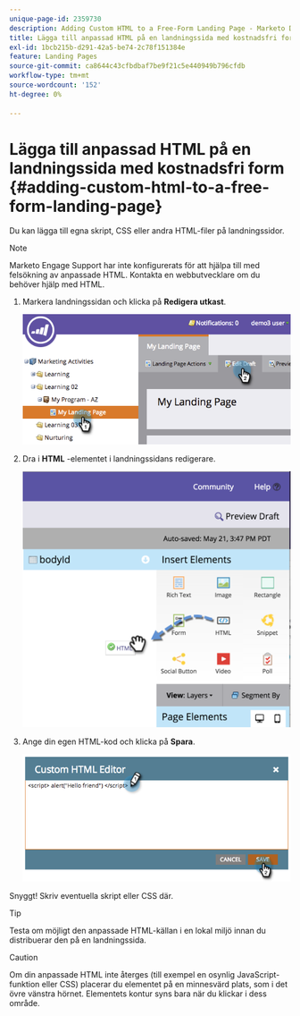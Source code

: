 ```yaml
---
unique-page-id: 2359730
description: Adding Custom HTML to a Free-Form Landing Page - Marketo Docs - Product Documentation
title: Lägga till anpassad HTML på en landningssida med kostnadsfri form
exl-id: 1bcb215b-d291-42a5-be74-2c78f151384e
feature: Landing Pages
source-git-commit: ca8644c43cfbdbaf7be9f21c5e440949b796cfdb
workflow-type: tm+mt
source-wordcount: '152'
ht-degree: 0%

---
```


# Lägga till anpassad HTML på en landningssida med kostnadsfri form {#adding-custom-html-to-a-free-form-landing-page}

Du kan lägga till egna skript, CSS eller andra HTML-filer på landningssidor.

>[!NOTE]
>
>Marketo Engage Support har inte konfigurerats för att hjälpa till med felsökning av anpassade HTML. Kontakta en webbutvecklare om du behöver hjälp med HTML.

1. Markera landningssidan och klicka på **Redigera utkast**.

   ![](assets/image2014-9-17-12-3a2-3a15.png)

1. Dra i **HTML** -elementet i landningssidans redigerare.

   ![](assets/image2015-5-21-15-3a52-3a42.png)

1. Ange din egen HTML-kod och klicka på **Spara**.

   ![](assets/image2014-9-17-12-3a3-3a39.png)

Snyggt! Skriv eventuella skript eller CSS där.

>[!TIP]
>
>Testa om möjligt den anpassade HTML-källan i en lokal miljö innan du distribuerar den på en landningssida.

>[!CAUTION]
>
>Om din anpassade HTML inte återges (till exempel en osynlig JavaScript-funktion eller CSS) placerar du elementet på en minnesvärd plats, som i det övre vänstra hörnet. Elementets kontur syns bara när du klickar i dess område.
